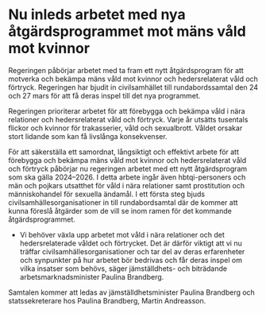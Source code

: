 # Nu inleds arbetet med nya åtgärdsprogrammet mot mäns våld mot kvinnor

Regeringen påbörjar arbetet med ta fram ett nytt åtgärdsprogram för att motverka och bekämpa mäns våld mot kvinnor och hedersrelaterat våld och förtryck. Regeringen har bjudit in civilsamhället till rundabordssamtal den 24 och 27 mars för att få deras inspel till det nya programmet.

Regeringen prioriterar arbetet för att förebygga och bekämpa våld i nära relationer och hedersrelaterat våld och förtryck. Varje år utsätts tusentals flickor och kvinnor för trakasserier, våld och sexualbrott. Våldet orsakar stort lidande som kan få livslånga konsekvenser.

För att säkerställa ett samordnat, långsiktigt och effektivt arbete för att förebygga och bekämpa mäns våld mot kvinnor och hedersrelaterat våld och förtryck påbörjar nu regeringen arbetet med ett nytt åtgärdsprogram som ska gälla 2024–2026. I detta arbete ingår även hbtqi-personers och män och pojkars utsatthet för våld i nära relationer samt prostitution och människohandel för sexuella ändamål. I ett första steg bjuds civilsamhällesorganisationer in till rundabordsamtal där de kommer att kunna föreslå åtgärder som de vill se inom ramen för det kommande åtgärdsprogrammet.

- Vi behöver växla upp arbetet mot våld i nära relationer och det hedersrelaterade våldet och förtrycket. Det är därför viktigt att vi nu träffar civilsamhällesorganisationer och tar del av deras erfarenheter och synpunkter på hur arbetet bör bedrivas och får deras inspel om vilka insatser som behövs, säger jämställdhets- och biträdande arbetsmarknadsminister Paulina Brandberg.

Samtalen kommer att ledas av jämställdhetsminister Paulina Brandberg och statssekreterare hos Paulina Brandberg, Martin Andreasson.
